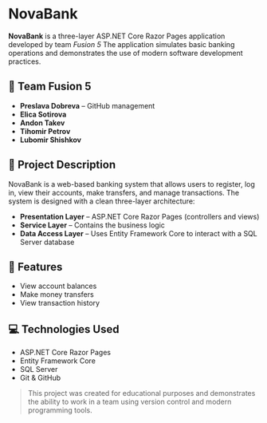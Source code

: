# NovaBank

**NovaBank** is a three-layer ASP.NET Core Razor Pages application developed by team *Fusion 5* The application simulates basic banking operations and demonstrates the use of modern software development practices.

## 👥 Team Fusion 5

- **Preslava Dobreva** – GitHub management
- **Elica Sotirova** 
- **Andon Takev** 
- **Tihomir Petrov** 
- **Lubomir Shishkov**

## 🧠 Project Description

NovaBank is a web-based banking system that allows users to register, log in, view their accounts, make transfers, and manage transactions. The system is designed with a clean three-layer architecture:

- **Presentation Layer** – ASP.NET Core Razor Pages (controllers and views)
- **Service Layer** – Contains the business logic
- **Data Access Layer** – Uses Entity Framework Core to interact with a SQL Server database

## 🔧 Features

- View account balances
- Make money transfers
- View transaction history


## 💻 Technologies Used

- ASP.NET Core Razor Pages
- Entity Framework Core
- SQL Server
- Git & GitHub

> This project was created for educational purposes and demonstrates the ability to work in a team using version control and modern programming tools.
